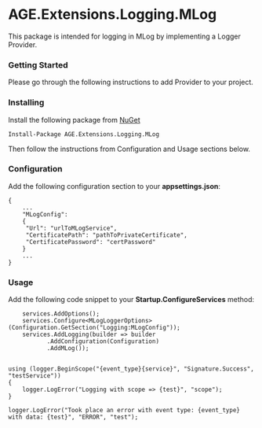# AGE.Extensions.Logging.MLog

This package is intended for logging in MLog by implementing a Logger Provider.
### Getting Started

Please go through the following instructions to add Provider to your project.


### Installing

Install the following package from [NuGet](https://www.nuget.org/packages/AGE.Extensions.Logging.MLog/)

```
Install-Package AGE.Extensions.Logging.MLog	

```

Then follow the instructions from Configuration and Usage sections below.

### Configuration

Add the following configuration section to your **appsettings.json**:
```
{
	...
	"MLogConfig": 
	{
     "Url": "urlToMLogService",
     "CertificatePath": "pathToPrivateCertificate",
     "CertificatePassword": "certPassword"
	}
	...
}
```

### Usage

Add the following code snippet to your **Startup.ConfigureServices** method:
```
	services.AddOptions();
	services.Configure<MLogLoggerOptions>(Configuration.GetSection("Logging:MLogConfig"));
	services.AddLogging(builder => builder
		   .AddConfiguration(Configuration)
		   .AddMLog());
```

```

using (logger.BeginScope("{event_type}{service}", "Signature.Success", "testService"))
{
	logger.LogError("Logging with scope => {test}", "scope");
}

logger.LogError("Took place an error with event type: {event_type} with data: {test}", "ERROR", "test");
            
```
